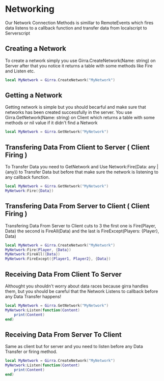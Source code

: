 # Networking
Our Network Connection Methods is simillar to RemoteEvents which fires data listens to a callback function and transfer data from localscript to Serverscript

## Creating a Network
To create a network simply you use Girra.CreateNetwork(Name: string) on Server after that you notice it returns a table with some methods like Fire and Listen etc.
```lua
local MyNetwork = Girra.CreateNetwork("MyNetwork")
```
## Getting a Network
Getting network is simple but you should becarful and make sure that networks has been created successfully in the server. You use Girra.GetNetwork(Name: string) on Client which returns a table with some methods or nil value if it didn't find a Network
```lua
local MyNetwork = Girra.GetNetwork("MyNetwork")
```
## Transfering Data From Client to Server ( Client Firing )
To Transfer Data you need to GetNetwork and Use Network:Fire(Data: any | {any}) to Transfer Data but before that make sure the network is listening to any callback function.
```lua
local MyNetwork = Girra.GetNetwork("MyNetwork")
MyNetwork:Fire({Data})
```
## Transfering Data From Server to Client ( Client Firing )
Transfering Data From Server to Client cuts to 3 the first one is Fire(Player, Data) the second is FireAll(Data) and the last is FireExcept(Players: {Player}, Data)
```lua
local MyNetwork = Girra.CreateNetwork("MyNetwork")
MyNetwork:Fire(Player, {Data})
MyNetwork:FireAll({Data})
MyNetwork:FireExcept({Player1, Player2}, {Data})
```
## Receiving Data From Client To Server
Althought you shouldn't worry about data races because girra handles them, but you should be careful that the Network Listens to callback before any Data Transfer happens!
```lua
local MyNetwork = Girra.GetNetwork("MyNetwork")
MyNetwork:Listen(function(Content)
    print(Content)
end)
```
## Receiving Data From Server To Client
Same as client but for server and you need to listen before any Data Transfer or firing method.
```lua
local MyNetwork = Girra.CreateNetwork("MyNetwork")
MyNetwork:Listen(function(Content)
    print(Content)
end)
```